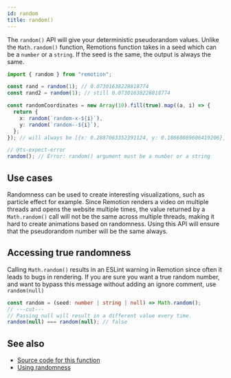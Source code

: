 ```yaml
---
id: random
title: random()
---
```


The `random()` API will give your deterministic pseudorandom values. Unlike the `Math.random()` function, Remotions function takes in a seed which can be a `number` or a `string`. If the seed is the same, the output is always the same.

```ts twoslash
import { random } from "remotion";

const rand = random(1); // 0.07301638228818774
const rand2 = random(1); // still 0.07301638228818774

const randomCoordinates = new Array(10).fill(true).map((a, i) => {
  return {
    x: random(`random-x-${i}`),
    y: random(`random--${i}`),
  };
}); // will always be [{x: 0.2887063352391124, y: 0.18660089606419206}, ...]

// @ts-expect-error
random(); // Error: random() argument must be a number or a string
```

## Use cases

Randomness can be used to create interesting visualizations, such as particle effect for example. Since Remotion renders a video on multiple threads and opens the website multiple times, the value returned by a `Math.random()` call will not be the same across multiple threads, making it hard to create animations based on randomness. Using this API will ensure that the pseudorandom number will be the same always.

## Accessing true randomness

Calling `Math.random()` results in an ESLint warning in Remotion since often it leads to bugs in rendering. If you are sure you want a true random number, and want to bypass this message without adding an ignore comment, use `random(null)`

```ts twoslash
const random = (seed: number | string | null) => Math.random();
// ---cut---
// Passing null will result in a different value every time.
random(null) === random(null); // false
```

## See also

- [Source code for this function](https://github.com/remotion-dev/remotion/blob/main/packages/core/src/random.ts)
- [Using randomness](/docs/using-randomness)
